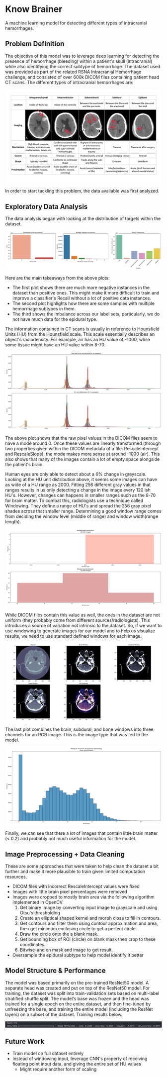 [hemorrhage-types]: ./eda_assets/ic-hemorrhage-types.png "Intracranial Hemorrhage Types"
[target-distribution]: ./eda_assets/target-da.png "Target Distribution"
[window-distribution]: ./eda_assets/window-distribution.png "Window Distribution"
[pixel-distribution]: ./eda_assets/pixel-distribution.png "Pixel & HU Units Distribution"
[dicom-windows]: ./eda_assets/dicom-windows.png "DICOM CT Windows"
[brain-px-pct]: ./eda_assets/brain-pixel-pct.png "Brain Pixel Percentages"
[train-result]: ./eda_assets/train-result.png "Train Results"

# Know Brainer
A machine learning model for detecting different types of intracranial hemorrhages.

## Problem Definition
The objective of this model was to leverage deep
learning for detecting the presence of hemorrhage (bleeding) within 
a patient's skull (intracranial) while also identifying the
correct subtype of hemorrhage. The dataset used was provided as part
of the related RSNA Intracranial Hemorrhage challenge, and
consisted of over 600k DICOM files containing patient head CT
scans. The different types of intracranial hemorrhages are:

![hemorrhage-types]

In order to start tackling this problem, the data available
was first analyzed.

## Exploratory Data Analysis
The data analysis began with looking at the distribution
of targets within the dataset.

![target-distribution]

Here are the main takeaways from the above plots:
* The first plot shows there are much more negative instances
in the dataset than positive ones. This might make it
more difficult to train and improve a classifier's 
Recall without a lot of positive data instances.
* The second plot highlights how there are some samples
with multiple hemorrhage subtypes in them.
* The third shows the imbalance across our label sets, 
particularly, we do not have much data for the epidural type.

The information contained in CT scans is usually in reference
to Hounsfield Units (HU) from the Hounsfield scale. 
This scale essentially describes an object's 
radiodensity. For example, air has an HU value of -1000,
while some tissue might have an HU value within 8-70.

![pixel-distribution]

The above plot shows that the raw pixel values in the
DICOM files seem to have a mode around 0. Once these
values are linearly transformed (through two properties
given within the DICOM metadata of a file: 
RescaleIntercept and RescaleSlope), the mode makes more
sense at around -1000 (air). This also shows
that many of the images contain a lot of empty space
alongside the patient's brain. 

Human eyes are only able to detect about a 6% change in
greyscale. Looking at the HU unit distribution above,
it seems some images can have as wide of a HU range as 2000.
Fitting 256 different gray values in that ranges results
in us only detecting a change in the image every 120 ish
HU's. However, changes can happens in smaller ranges 
such as the 8-70 for brain matter. To combat this, 
radiologists use a technique called Windowing. They
define a range of HU's and spread the 256 gray pixel
shades across that smaller range. Determining a good
window range comes from deciding the window level
(middle of range) and window width(range length).

![window-distribution]

While DICOM files contain this value as well, the ones
in the dataset are not uniform (they probably come from
different sources/radiologists). This introduces a source
of variation not intrinsic to the dataset. So, if we 
want to use windowing to generate images for our model
and to help us visualize results, we need to use
standard defined windows for each image.

![dicom-windows]

The last plot combines the brain, subdural, and bone
windows into three channels for an RGB image. This
is the image type that was fed to the model.

![brain-px-pct]

Finally, we can see that there a lot of images that
contain little brain matter (< 0.2) and probably not much
useful information for the model. 

## Image Preprocessing + Data Cleaning
These are some approaches that were taken to help clean
the dataset a bit further and make it more plausible
to train given limited computation resources.
* DICOM files with incorrect RescaleIntercept values
were fixed
* Images with little brain pixel percentages were
removed
* Images were cropped to mostly brain area via the 
following algorithm implemented in OpenCV
    1. Get binary image by converting input image to
    grayscale and using Otsu's thresholding
    2. Create an elliptical shaped kernel and morph
    close to fill in contours.
    3. Get contours and filter them using contour
    approximation and area, then get minimum enclosing
    circle to get a perfect circle.
    4. Draw the circle onto the a blank mask.
    5. Get bounding box of ROI (circle) on blank mask
    then crop to these coordinates.
    6. Bitwise-and on mask and image to get result.
* Oversample the epidural subtype to help model
identify it better

## Model Structure & Performance
The model was based primarily on the pre-trained
ResNet50 model. A separate head was created and put on
top of the ResNet50 model. For training, the dataset
was split into train-validation sets based on multi-label
stratified shuffle split. The model's base was
frozen and the head was trained for a single epoch
on the entire dataset, and then fine-tuned by 
unfreezing the base, and training the entire model 
(including the ResNet layers) on a subset of the dataset.
Training results below.

![train-result]

## Future Work
* Train model on full dataset entirely
* Instead of windowing input, leverage CNN's property of
receiving floating point input data, and giving the
entire set of HU values
    * Might require another form of scaling